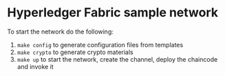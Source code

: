 # Hyperledger Fabric sample network

To start the network do the following:
1. `make config` to generate configuration files from templates
2. `make crypto` to generate crypto materials
3. `make up` to start the network, create the channel, deploy the chaincode and invoke it
